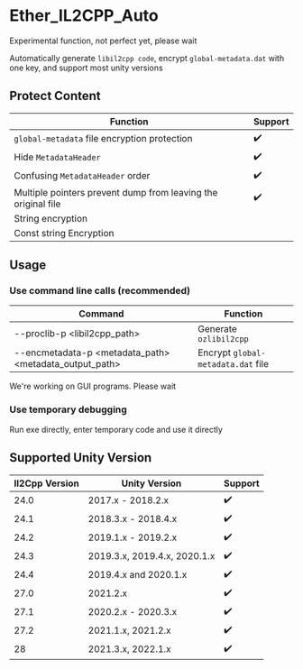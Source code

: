 # Ether_IL2CPP_Auto

Experimental function, not perfect yet, please wait

Automatically generate `libil2cpp code`, encrypt `global-metadata.dat` with one key, and support most unity versions

## Protect Content

|Function                       |Support|
|---------------------------|----|
|`global-metadata` file encryption protection|✔️   |
|Hide `MetadataHeader`         |✔️   |
|Confusing `MetadataHeader` order     |✔️   |
|Multiple pointers prevent dump from leaving the original file     |✔️   |
|String encryption                 |    |
|Const string Encryption             |    |

## Usage

### Use command line calls (recommended)

|Command                                                   |Function                       |
|-------------------------------------------------------|---------------------------|
|--proclib-p     <libil2cpp_path>                       |Generate `ozlibil2cpp`            |
|--encmetadata-p <metadata_path> <metadata_output_path> |Encrypt `global-metadata.dat` file|

We're working on GUI programs. Please wait

### Use temporary debugging

Run exe directly, enter temporary code and use it directly

## Supported Unity Version

| Il2Cpp Version | Unity Version                | Support        |
| -------------- | ---------------------------- |--------------  |
| 24.0           | 2017.x - 2018.2.x            | ✔️             |
| 24.1           | 2018.3.x - 2018.4.x          | ✔️             |
| 24.2           | 2019.1.x - 2019.2.x          | ✔️             |
| 24.3           | 2019.3.x, 2019.4.x, 2020.1.x |✔️              |
| 24.4           | 2019.4.x and 2020.1.x        |✔️              |
| 27.0           | 2021.2.x                     | ✔️             |
| 27.1           | 2020.2.x - 2020.3.x          | ✔️             |
| 27.2           | 2021.1.x, 2021.2.x           | ✔️             |
| 28             | 2021.3.x, 2022.1.x           |✔️              |
